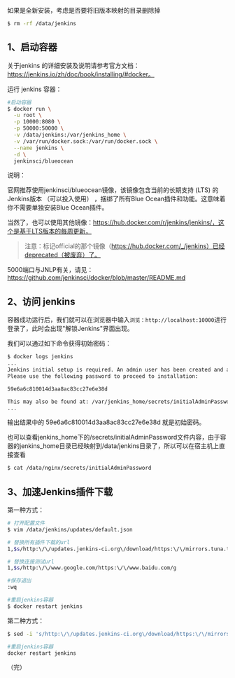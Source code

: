 如果是全新安装，考虑是否要将旧版本映射的目录删除掉

```sh
$ rm -rf /data/jenkins
```



## 1、启动容器

关于jenkins 的详细安装及说明请参考官方文档：https://jenkins.io/zh/doc/book/installing/#docker。

运行 jenkins 容器：

```sh
#启动容器
$ docker run \
  -u root \
  -p 10000:8080 \
  -p 50000:50000 \
  -v /data/jenkins:/var/jenkins_home \
  -v /var/run/docker.sock:/var/run/docker.sock \
  --name jenkins \
  -d \
  jenkinsci/blueocean
```

说明：

官网推荐使用jenkinsci/blueocean镜像，该镜像包含当前的长期支持 (LTS) 的Jenkins版本 （可以投入使用） ，捆绑了所有Blue Ocean插件和功能。这意味着你不需要单独安装Blue Ocean插件。

当然了，也可以使用其他镜像：https://hub.docker.com/r/jenkins/jenkins/，这个是基于LTS版本的每周更新，

> 注意：标记official的那个镜像（https://hub.docker.com/_/jenkins）已经deprecated（被废弃）了。

5000端口与JNLP有关，请见：https://github.com/jenkinsci/docker/blob/master/README.md



## 2、访问 jenkins 

容器成功运行后，我们就可以在浏览器中输入`浏览：http://localhost:10000`进行登录了，此时会出现"解锁Jenkins"界面出现。

我们可以通过如下命令获得初始密码：

```sh
$ docker logs jenkins
...
Jenkins initial setup is required. An admin user has been created and a password generated.
Please use the following password to proceed to installation:

59e6a6c810014d3aa8ac83cc27e6e38d

This may also be found at: /var/jenkins_home/secrets/initialAdminPassword
...
```

输出结果中的 59e6a6c810014d3aa8ac83cc27e6e38d 就是初始密码。

也可以查看jenkins_home下的/secrets/initialAdminPassword文件内容，由于容器的jenkins_home目录已经映射到/data/jenkins目录了，所以可以在宿主机上直接查看

```sh
$ cat /data/nginx/secrets/initialAdminPassword
```



## 3、加速Jenkins插件下载

第一种方式：

```sh
# 打开配置文件
$ vim /data/jenkins/updates/default.json

# 替换所有插件下载的url
1,$s/http:\/\/updates.jenkins-ci.org\/download/https:\/\/mirrors.tuna.tsinghua.edu.cn\/jenkins/g

# 替换连接测试url
1,$s/http:\/\/www.google.com/https:\/\/www.baidu.com/g

#保存退出
:wq

#重启jenkins容器
$ docker restart jenkins
```

第二种方式：

```sh
$ sed -i 's/http:\/\/updates.jenkins-ci.org\/download/https:\/\/mirrors.tuna.tsinghua.edu.cn\/jenkins/g' /data/jenkins/updates/default.json && sed -i 's/http:\/\/www.google.com/https:\/\/www.baidu.com/g' /data/jenkins/updates/default.json

#重启jenkins容器
docker restart jenkins
```



（完）

 